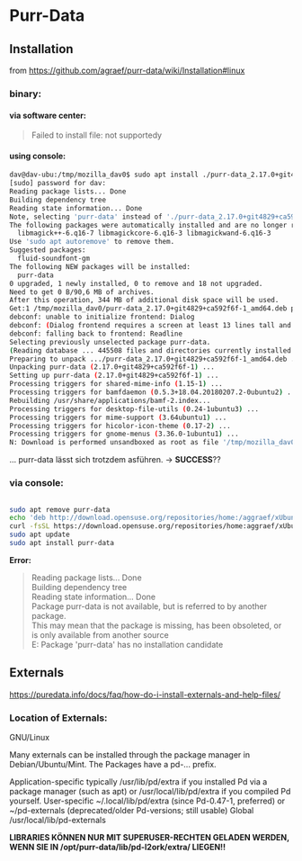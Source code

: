 # Purr-Data

## Installation

from https://github.com/agraef/purr-data/wiki/Installation#linux

### binary:

#### via software center:

> Failed to install file: not supportedy

#### using console:

``` bash
dav@dav-ubu:/tmp/mozilla_dav0$ sudo apt install ./purr-data_2.17.0+git4829+ca592f6f-1_amd64.deb 
[sudo] password for dav: 
Reading package lists... Done
Building dependency tree       
Reading state information... Done
Note, selecting 'purr-data' instead of './purr-data_2.17.0+git4829+ca592f6f-1_amd64.deb'
The following packages were automatically installed and are no longer required:
  libmagick++-6.q16-7 libmagickcore-6.q16-3 libmagickwand-6.q16-3
Use 'sudo apt autoremove' to remove them.
Suggested packages:
  fluid-soundfont-gm
The following NEW packages will be installed:
  purr-data
0 upgraded, 1 newly installed, 0 to remove and 18 not upgraded.
Need to get 0 B/90,6 MB of archives.
After this operation, 344 MB of additional disk space will be used.
Get:1 /tmp/mozilla_dav0/purr-data_2.17.0+git4829+ca592f6f-1_amd64.deb purr-data amd64 2.17.0+git4829+ca592f6f-1 [90,6 MB]
debconf: unable to initialize frontend: Dialog
debconf: (Dialog frontend requires a screen at least 13 lines tall and 31 columns wide.)
debconf: falling back to frontend: Readline
Selecting previously unselected package purr-data.
(Reading database ... 445508 files and directories currently installed.)
Preparing to unpack .../purr-data_2.17.0+git4829+ca592f6f-1_amd64.deb ...
Unpacking purr-data (2.17.0+git4829+ca592f6f-1) ...
Setting up purr-data (2.17.0+git4829+ca592f6f-1) ...
Processing triggers for shared-mime-info (1.15-1) ...
Processing triggers for bamfdaemon (0.5.3+18.04.20180207.2-0ubuntu2) ...
Rebuilding /usr/share/applications/bamf-2.index...
Processing triggers for desktop-file-utils (0.24-1ubuntu3) ...
Processing triggers for mime-support (3.64ubuntu1) ...
Processing triggers for hicolor-icon-theme (0.17-2) ...
Processing triggers for gnome-menus (3.36.0-1ubuntu1) ...
N: Download is performed unsandboxed as root as file '/tmp/mozilla_dav0/purr-data_2.17.0+git4829+ca592f6f-1_amd64.deb' couldn't be accessed by user '_apt'. - pkgAcquire::Run (13: Permission denied)
```

... purr-data lässt sich trotzdem asführen. → **SUCCESS**??

### via console:

``` bash

sudo apt remove purr-data
echo 'deb http://download.opensuse.org/repositories/home:/aggraef/xUbuntu_20.04/ /' | sudo tee /etc/apt/sources.list.d/home:aggraef.list
curl -fsSL https://download.opensuse.org/repositories/home:aggraef/xUbuntu_20.04/Release.key | gpg --dearmor | sudo tee /etc/apt/trusted.gpg.d/home_aggraef.gpg > /dev/null
sudo apt update
sudo apt install purr-data
```

**Error:**

> Reading package lists... Done  
> Building dependency tree  
> Reading state information... Done  
> Package purr-data is not available, but is referred to by another package.  
> This may mean that the package is missing, has been obsoleted, or  
> is only available from another source  
> E: Package 'purr-data' has no installation candidate  

## Externals

https://puredata.info/docs/faq/how-do-i-install-externals-and-help-files/

### Location of Externals:

GNU/Linux

Many externals can be installed through the package manager in Debian/Ubuntu/Mint. The Packages have a pd-... prefix.

Application-specific
    typically /usr/lib/pd/extra if you installed Pd via a package manager (such as apt) or /usr/local/lib/pd/extra if you compiled Pd yourself.
User-specific
    ~/.local/lib/pd/extra (since Pd-0.47-1, preferred) or ~/pd-externals (deprecated/older Pd-versions; still usable)
Global
    /usr/local/lib/pd-externals 

**LIBRARIES KÖNNEN NUR MIT SUPERUSER-RECHTEN GELADEN WERDEN, WENN SIE IN /opt/purr-data/lib/pd-l2ork/extra/ LIEGEN!!**